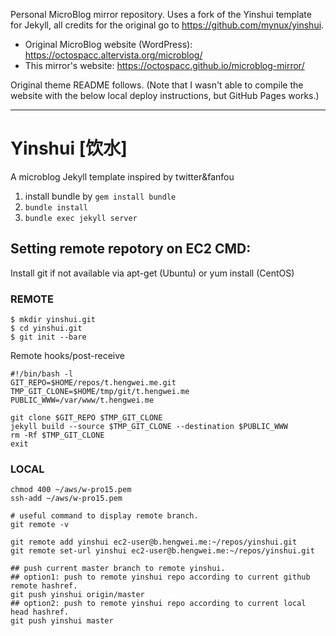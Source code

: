Personal MicroBlog mirror repository. Uses a fork of the Yinshui template for Jekyll, all credits for the original go to <https://github.com/mynux/yinshui>.

* Original MicroBlog website (WordPress): <https://octospacc.altervista.org/microblog/>
* This mirror's website: <https://octospacc.github.io/microblog-mirror/>

Original theme README follows. (Note that I wasn't able to compile the website with the below local deploy instructions, but GitHub Pages works.)

---

# Yinshui [饮水]
A microblog Jekyll template inspired by twitter&fanfou

1. install bundle by `gem install bundle`
2. `bundle install`
3. `bundle exec jekyll server`

## Setting remote repotory on EC2 CMD:
Install git if not available via apt-get (Ubuntu) or yum install (CentOS)

### REMOTE

```shell
$ mkdir yinshui.git
$ cd yinshui.git
$ git init --bare
```

Remote hooks/post-receive

```shell
#!/bin/bash -l
GIT_REPO=$HOME/repos/t.hengwei.me.git
TMP_GIT_CLONE=$HOME/tmp/git/t.hengwei.me
PUBLIC_WWW=/var/www/t.hengwei.me

git clone $GIT_REPO $TMP_GIT_CLONE
jekyll build --source $TMP_GIT_CLONE --destination $PUBLIC_WWW
rm -Rf $TMP_GIT_CLONE
exit
```

### LOCAL

```shell
chmod 400 ~/aws/w-pro15.pem
ssh-add ~/aws/w-pro15.pem

# useful command to display remote branch.
git remote -v

git remote add yinshui ec2-user@b.hengwei.me:~/repos/yinshui.git
git remote set-url yinshui ec2-user@b.hengwei.me:~/repos/yinshui.git

## push current master branch to remote yinshui.
## option1: push to remote yinshui repo according to current github remote hashref.
git push yinshui origin/master
## option2: push to remote yinshui repo according to current local head hashref.
git push yinshui master
```
